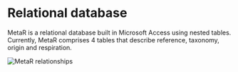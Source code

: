 # Relational database
MetaR is a relational database built in Microsoft Access using nested tables. Currently, MetaR comprises 4 tables that describe reference, taxonomy, origin and respiration.

![MetaR relationships](https://github.com/felixpleiva/MetaR/assets/57069034/9a84cb5a-815f-4b7e-a052-2a05cb4b088a)

